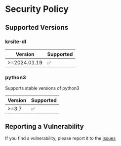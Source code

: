 # Security Policy

## Supported Versions

### krsite-dl
| Version | Supported          |
| ------- | ------------------ |
| >=2024.01.19 | :white_check_mark: |


### python3
Supports stable versions of python3

| Version | Supported          |
| ------- | ------------------ |
| >=3.7  | :white_check_mark: |

## Reporting a Vulnerability

If you find a vulnerability, please report it to the [issues](https://github.com/zer0kn0wledge/krsite-dl/issues)
